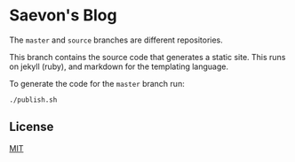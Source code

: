 # Saevon's Blog

The `master` and `source` branches are different repositories.

This branch contains the source code that generates a static site. This runs on jekyll (ruby), and markdown for the templating language.

To generate the code for the `master` branch run:

`./publish.sh`

## License

[MIT](http://opensource.org/licenses/MIT)
